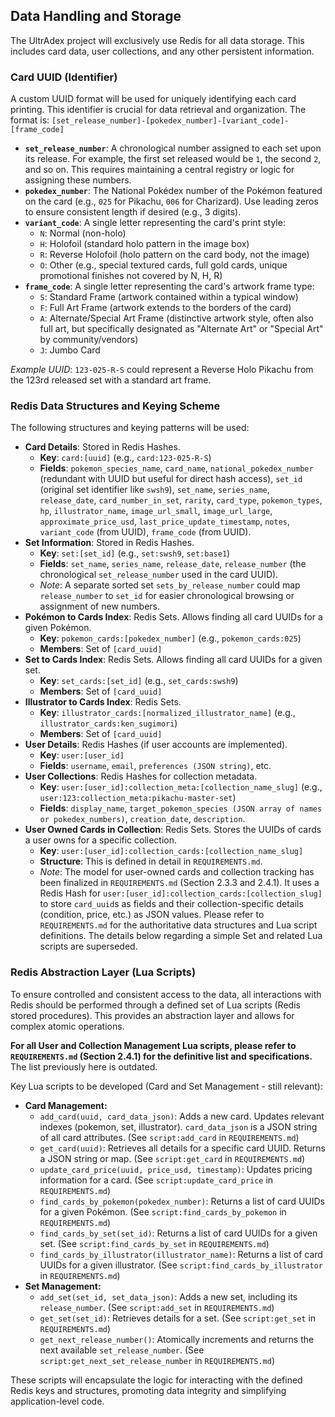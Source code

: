 ## Data Handling and Storage

The UltrAdex project will exclusively use Redis for all data storage. This includes card data, user collections, and any other persistent information.

### Card UUID (Identifier)

A custom UUID format will be used for uniquely identifying each card printing. This identifier is crucial for data retrieval and organization. The format is: `[set_release_number]-[pokedex_number]-[variant_code]-[frame_code]`

*   **`set_release_number`**: A chronological number assigned to each set upon its release. For example, the first set released would be `1`, the second `2`, and so on. This requires maintaining a central registry or logic for assigning these numbers.
*   **`pokedex_number`**: The National Pokédex number of the Pokémon featured on the card (e.g., `025` for Pikachu, `006` for Charizard). Use leading zeros to ensure consistent length if desired (e.g., 3 digits).
*   **`variant_code`**: A single letter representing the card's print style:
    *   `N`: Normal (non-holo)
    *   `H`: Holofoil (standard holo pattern in the image box)
    *   `R`: Reverse Holofoil (holo pattern on the card body, not the image)
    *   `O`: Other (e.g., special textured cards, full gold cards, unique promotional finishes not covered by N, H, R)
*   **`frame_code`**: A single letter representing the card's artwork frame type:
    *   `S`: Standard Frame (artwork contained within a typical window)
    *   `F`: Full Art Frame (artwork extends to the borders of the card)
    *   `A`: Alternate/Special Art Frame (distinctive artwork style, often also full art, but specifically designated as "Alternate Art" or "Special Art" by community/vendors)
    *   `J`: Jumbo Card

*Example UUID*: `123-025-R-S` could represent a Reverse Holo Pikachu from the 123rd released set with a standard art frame.

### Redis Data Structures and Keying Scheme

The following structures and keying patterns will be used:

*   **Card Details**: Stored in Redis Hashes.
    *   **Key**: `card:[uuid]` (e.g., `card:123-025-R-S`)
    *   **Fields**: `pokemon_species_name`, `card_name`, `national_pokedex_number` (redundant with UUID but useful for direct hash access), `set_id` (original set identifier like `swsh9`), `set_name`, `series_name`, `release_date`, `card_number_in_set`, `rarity`, `card_type`, `pokemon_types`, `hp`, `illustrator_name`, `image_url_small`, `image_url_large`, `approximate_price_usd`, `last_price_update_timestamp`, `notes`, `variant_code` (from UUID), `frame_code` (from UUID).
*   **Set Information**: Stored in Redis Hashes.
    *   **Key**: `set:[set_id]` (e.g., `set:swsh9`, `set:base1`)
    *   **Fields**: `set_name`, `series_name`, `release_date`, `release_number` (the chronological `set_release_number` used in the card UUID).
    *   *Note*: A separate sorted set `sets_by_release_number` could map `release_number` to `set_id` for easier chronological browsing or assignment of new numbers.
*   **Pokémon to Cards Index**: Redis Sets. Allows finding all card UUIDs for a given Pokémon.
    *   **Key**: `pokemon_cards:[pokedex_number]` (e.g., `pokemon_cards:025`)
    *   **Members**: Set of `[card_uuid]`
*   **Set to Cards Index**: Redis Sets. Allows finding all card UUIDs for a given set.
    *   **Key**: `set_cards:[set_id]` (e.g., `set_cards:swsh9`)
    *   **Members**: Set of `[card_uuid]`
*   **Illustrator to Cards Index**: Redis Sets.
    *   **Key**: `illustrator_cards:[normalized_illustrator_name]` (e.g., `illustrator_cards:ken_sugimori`)
    *   **Members**: Set of `[card_uuid]`
*   **User Details**: Redis Hashes (if user accounts are implemented).
    *   **Key**: `user:[user_id]`
    *   **Fields**: `username`, `email`, `preferences (JSON string)`, etc.
*   **User Collections**: Redis Hashes for collection metadata.
    *   **Key**: `user:[user_id]:collection_meta:[collection_name_slug]` (e.g., `user:123:collection_meta:pikachu-master-set`)
    *   **Fields**: `display_name`, `target_pokemon_species (JSON array of names or pokedex_numbers)`, `creation_date`, `description`.
*   **User Owned Cards in Collection**: Redis Sets. Stores the UUIDs of cards a user owns for a specific collection.
    *   **Key**: `user:[user_id]:collection_cards:[collection_name_slug]`
    *   **Structure**: This is defined in detail in `REQUIREMENTS.md`.
    *   *Note*: The model for user-owned cards and collection tracking has been finalized in `REQUIREMENTS.md` (Section 2.3.3 and 2.4.1). It uses a Redis Hash for `user:[user_id]:collection_cards:[collection_slug]` to store `card_uuid`s as fields and their collection-specific details (condition, price, etc.) as JSON values. Please refer to `REQUIREMENTS.md` for the authoritative data structures and Lua script definitions. The details below regarding a simple Set and related Lua scripts are superseded.

### Redis Abstraction Layer (Lua Scripts)

To ensure controlled and consistent access to the data, all interactions with Redis should be performed through a defined set of Lua scripts (Redis stored procedures). This provides an abstraction layer and allows for complex atomic operations.

**For all User and Collection Management Lua scripts, please refer to `REQUIREMENTS.md` (Section 2.4.1) for the definitive list and specifications.** The list previously here is outdated.

Key Lua scripts to be developed (Card and Set Management - still relevant):

*   **Card Management:**
    *   `add_card(uuid, card_data_json)`: Adds a new card. Updates relevant indexes (pokemon, set, illustrator). `card_data_json` is a JSON string of all card attributes. (See `script:add_card` in `REQUIREMENTS.md`)
    *   `get_card(uuid)`: Retrieves all details for a specific card UUID. Returns a JSON string or map. (See `script:get_card` in `REQUIREMENTS.md`)
    *   `update_card_price(uuid, price_usd, timestamp)`: Updates pricing information for a card. (See `script:update_card_price` in `REQUIREMENTS.md`)
    *   `find_cards_by_pokemon(pokedex_number)`: Returns a list of card UUIDs for a given Pokémon. (See `script:find_cards_by_pokemon` in `REQUIREMENTS.md`)
    *   `find_cards_by_set(set_id)`: Returns a list of card UUIDs for a given set. (See `script:find_cards_by_set` in `REQUIREMENTS.md`)
    *   `find_cards_by_illustrator(illustrator_name)`: Returns a list of card UUIDs for a given illustrator. (See `script:find_cards_by_illustrator` in `REQUIREMENTS.md`)
*   **Set Management:**
    *   `add_set(set_id, set_data_json)`: Adds a new set, including its `release_number`. (See `script:add_set` in `REQUIREMENTS.md`)
    *   `get_set(set_id)`: Retrieves details for a set. (See `script:get_set` in `REQUIREMENTS.md`)
    *   `get_next_release_number()`: Atomically increments and returns the next available `set_release_number`. (See `script:get_next_set_release_number` in `REQUIREMENTS.md`)

These scripts will encapsulate the logic for interacting with the defined Redis keys and structures, promoting data integrity and simplifying application-level code.
